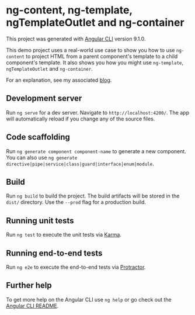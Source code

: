# ng-content, ng-template, ngTemplateOutlet and ng-container

This project was generated with [Angular CLI](https://github.com/angular/angular-cli) version 9.1.0.

This demo project uses a real-world use case to show you how to use `ng-content` to project HTML from a parent component's template to a child component's template.   It also shows you how you might use `ng-template`, `ngTemplateOutlet` and `ng-container`.

For an explanation, see my associated [blog](http://dev-reboot.com/content-projection).

## Development server

Run `ng serve` for a dev server. Navigate to `http://localhost:4200/`. The app will automatically reload if you change any of the source files.

## Code scaffolding

Run `ng generate component component-name` to generate a new component. You can also use `ng generate directive|pipe|service|class|guard|interface|enum|module`.

## Build

Run `ng build` to build the project. The build artifacts will be stored in the `dist/` directory. Use the `--prod` flag for a production build.

## Running unit tests

Run `ng test` to execute the unit tests via [Karma](https://karma-runner.github.io).

## Running end-to-end tests

Run `ng e2e` to execute the end-to-end tests via [Protractor](http://www.protractortest.org/).

## Further help

To get more help on the Angular CLI use `ng help` or go check out the [Angular CLI README](https://github.com/angular/angular-cli/blob/master/README.md).
